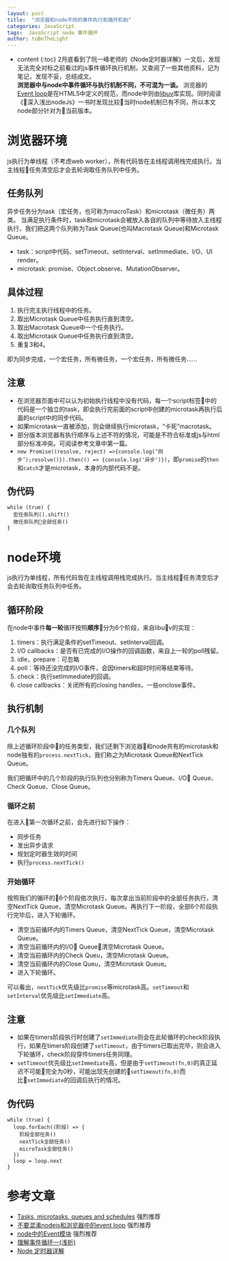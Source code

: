 ```yaml
---
layout: post
title:  "浏览器和node不同的事件执行和循环机制"
categories: JavaScript
tags:  JavaScript node 事件循环
author: toBeTheLight
---
```


* content
{:toc}
2月底看到了阮一峰老师的《Node定时器详解》一文后，发现无法完全对标之前看过的js事件循环执行机制，又查阅了一些其他资料，记为笔记，发现不妥，总结成文。  
**浏览器中与node中事件循环与执行机制不同，不可混为一谈。**
浏览器的[Event loop](https://www.w3.org/TR/html5/webappapis.html#event-loops)是在HTML5中定义的规范，而node中则由[libuv](http://thlorenz.com/learnuv/book/history/history_1.html)库实现。同时阅读《深入浅出nodeJs》一书时发现比较当时node机制已有不同，所以本文node部分针对为当前版本。






# 浏览器环境

js执行为单线程（不考虑web worker），所有代码皆在主线程调用栈完成执行。当主线程任务清空后才会去轮询取任务队列中任务。

## 任务队列

异步任务分为task（宏任务，也可称为macroTask）和microtask（微任务）两类。
当满足执行条件时，task和microtask会被放入各自的队列中等待放入主线程执行，我们把这两个队列称为Task Queue(也叫Macrotask Queue)和Microtask Queue。

* task：script中代码、setTimeout、setInterval、setImmediate、I/O、UI render。
* microtask: promise、Object.observe、MutationObserver。

## 具体过程

1. 执行完主执行线程中的任务。
2. 取出Microtask Queue中任务执行直到清空。
3. 取出Macrotask Queue中一个任务执行。
4. 取出Microtask Queue中任务执行直到清空。
5. 重复3和4。

即为同步完成，一个宏任务，所有微任务，一个宏任务，所有微任务......

## 注意

* 在浏览器页面中可以认为初始执行线程中没有代码，每一个script标签中的代码是一个独立的task，即会执行完前面的script中创建的microtask再执行后面的script中的同步代码。
* 如果microtask一直被添加，则会继续执行microtask，“卡死”macrotask。
* 部分版本浏览器有执行顺序与上述不符的情况，可能是不符合标准或js与html部分标准冲突。可阅读参考文章中第一篇。
* `new Promise((resolve, reject) =>{console.log(‘同步’);resolve()}).then(() => {console.log('异步')})`，即`promise`的`then`和`catch`才是microtask，本身的内部代码不是。

## 伪代码

```
while (true) {
  宏任务队列().shift()
  微任务队列全部任务()
}
```

# node环境

js执行为单线程，所有代码皆在主线程调用栈完成执行。当主线程任务清空后才会去轮询取任务队列中任务。

## 循环阶段

在node中事件**每一轮**循环按照**顺序**分为6个阶段，来自libuv的实现：
1. timers：执行满足条件的setTimeout、setInterval回调。
2. I/O callbacks：是否有已完成的I/O操作的回调函数，来自上一轮的poll残留。
3. idle，prepare：可忽略
4. poll：等待还没完成的I/O事件，会因timers和超时时间等结束等待。
5. check：执行setImmediate的回调。
6. close callbacks：关闭所有的closing handles，一些onclose事件。

## 执行机制

### 几个队列

除上述循环阶段中的任务类型，我们还剩下浏览器和node共有的microtask和node独有的`process.nextTick`，我们称之为Microtask Queue和NextTick Queue。

我们把循环中的几个阶段的执行队列也分别称为Timers Queue、I/O Queue、Check Queue、Close Queue。

### 循环之前

在进入第一次循环之前，会先进行如下操作：
* 同步任务
* 发出异步请求
* 规划定时器生效的时间
* 执行`process.nextTick()`

### 开始循环

按照我们的循环的6个阶段依次执行，每次拿出当前阶段中的全部任务执行，清空NextTick Queue，清空Microtask Queue。再执行下一阶段，全部6个阶段执行完毕后，进入下轮循环。

* 清空当前循环内的Timers Queue，清空NextTick Queue，清空Microtask Queue。
* 清空当前循环内的I/O Queue，清空Microtask Queue。
* 清空当前循环内的Check Queu，清空Microtask Queue。
* 清空当前循环内的Close Queu，清空Microtask Queue。
* 进入下轮循环。

可以看出，`nextTick`优先级比`promise`等microtask高。`setTimeout`和`setInterval`优先级比`setImmediate`高。

## 注意

* 如果在timers阶段执行时创建了`setImmediate`则会在此轮循环的check阶段执行，如果在timers阶段创建了`setTimeout`，由于timers已取出完毕，则会进入下轮循环，check阶段穿件timers任务同理。
* `setTimeout`优先级比`setImmediate`高，但是由于`setTimeout(fn,0)`的真正延迟不可能完全为0秒，可能出现先创建的`setTimeout(fn,0)`而比`setImmediate`的回调后执行的情况。

## 伪代码

```
while (true) {
  loop.forEach((阶段) => {
    阶段全部任务()
    nextTick全部任务()
    microTask全部任务()
  })
  loop = loop.next
}
```

# 参考文章

* [Tasks, microtasks, queues and schedules](https://jakearchibald.com/2015/tasks-microtasks-queues-and-schedules/) 强烈推荐
* [不要混淆nodejs和浏览器中的event loop](https://cnodejs.org/topic/5a9108d78d6e16e56bb80882) 强烈推荐
* [node中的Event模块](https://github.com/SunShinewyf/issue-blog/issues/34#issuecomment-371106502) 强烈推荐
* [理解事件循环一(浅析)](https://github.com/ccforward/cc/issues/47)
* [Node 定时器详解](http://www.ruanyifeng.com/blog/2018/02/node-event-loop.html)
